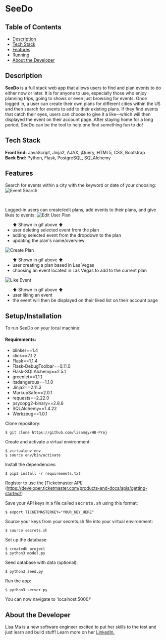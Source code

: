 # SeeDo

## Table of Contents

*   [Description](#description)
*   [Tech Stack](#tech-stack)
*   [Features](#features)
*   [Running](#running)
*   [About the Developer](#developer)

## <a name="description"></a>Description
**SeeDo** is a full stack web app that allows users to find and plan events to do either now or later. It is for anyone to use, especially those who enjoy planning trips, going to shows or even just browsing for events. Once logged in, a user can create their own plans for different cities within the US and then search for events to add to their existing plans. If they find events that catch their eyes, users can choose to give it a like--which will then displayed the event on their account page. After staying home for a long period, SeeDo can be the tool to help one find something fun to do!

## <a name="tech-stack"></a>Tech Stack
__Front End:__ JavaScript, Jinja2, AJAX, jQuery, HTML5, CSS, Bootstrap<br/>
__Back End:__ Python, Flask, PostgreSQL, SQLAlchemy <br/>

## <a name="features"></a>Features

Search for events within a city with the keyword or date of your choosing:
    ![Event Search](/static/gif-demo/event-search.gif)

<br/>

Logged-in users can create/edit plans, add events to their plans, and give likes to events:
    ![Edit User Plan](/static/gif-demo/edit-plan.gif)
    <ul>⬆️ Shown in gif above ⬆️
        <li> user deleting selected event from the plan </li>
        <li> adding selected event from the dropdown to the plan </li>
        <li> updating the plan's name/overview </li>
    </ul>
    ![Create Plan](/static/gif-demo/create-plan.gif)
    <ul>⬆️ Shown in gif above ⬆️
        <li> user creating a plan based in Las Vegas </li>
        <li> choosing an event located in Las Vegas to add to the current plan </li>
    </ul>
    ![Like Event](/static/gif-demo/liked-event.gif)
    <ul>⬆️ Shown in gif above ⬆️
        <li> user liking an event </li>
        <li> the event will then be displayed on their liked list on their account page </li>
    </ul>

## <a name="setup"></a>Setup/Installation

To run SeeDo on your local machine:

#### Requirements:
- blinker==1.4
- click==7.1.2
- Flask==1.1.4
- Flask-DebugToolbar==0.11.0
- Flask-SQLAlchemy==2.5.1
- greenlet==1.1.1
- itsdangerous==1.1.0
- Jinja2==2.11.3
- MarkupSafe==2.0.1
- requests==2.22.0
- psycopg2-binary==2.8.6
- SQLAlchemy==1.4.22
- Werkzeug==1.0.1

Clone repository:
```
$ git clone https://github.com/lisamqy/HB-Proj
```

Create and activate a virtual environment:
```
$ virtualenv env
$ source env/bin/activate
```

Install the dependencies:
```
$ pip3 install -r requirements.txt
```

Register to use the [Ticketmaster API] (https://developer.ticketmaster.com/products-and-docs/apis/getting-started/)

Save your API keys in a file called <kbd>secrets.sh</kbd> using this format:

```
$ export TICKETMASTERKEY="YOUR_KEY_HERE"
```

Source your keys from your secrets.sh file into your virtual environment:

```
$ source secrets.sh
```

Set up the database:

```
$ createdb project
$ python3 model.py
```

Seed database with data (optional):
```
$ python3 seed.py
```

Run the app:

```
$ python3 server.py
```

You can now navigate to 'localhost:5000/' 

## <a name="developer"></a>About the Developer

Lisa Ma is a new software engineer excited to put her skills to the test and just learn and build stuff!
Learn more on her <a href="https://www.linkedin.com/in/lisa-ma77/">LinkedIn.</a>